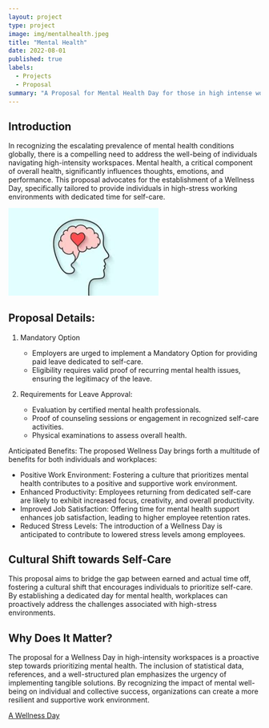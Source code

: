 ```yaml
---
layout: project
type: project
image: img/mentalhealth.jpeg
title: "Mental Health"
date: 2022-08-01
published: true
labels:
  - Projects
  - Proposal
summary: "A Proposal for Mental Health Day for those in high intense workspaces"
---
```



## Introduction
In recognizing the escalating prevalence of mental health conditions globally, there is a compelling need to address the well-being of individuals navigating high-intensity workspaces. Mental health, a critical component of overall health, significantly influences thoughts, emotions, and performance. This proposal advocates for the establishment of a Wellness Day, specifically tailored to provide individuals in high-stress working environments with dedicated time for self-care.

<img width="300px" class="rounded float-start pe-4" src="../img/mentalhealthpic.jpeg">


## Proposal Details:

1. Mandatory Option
   - Employers are urged to implement a Mandatory Option for providing paid leave dedicated to self-care.
   - Eligibility requires valid proof of recurring mental health issues, ensuring the legitimacy of the leave.

2. Requirements for Leave Approval:
   - Evaluation by certified mental health professionals.
   - Proof of counseling sessions or engagement in recognized self-care activities.
   - Physical examinations to assess overall health.

Anticipated Benefits:
The proposed Wellness Day brings forth a multitude of benefits for both individuals and workplaces:
   - Positive Work Environment: Fostering a culture that prioritizes mental health contributes to a positive and supportive work environment.
   - Enhanced Productivity: Employees returning from dedicated self-care are likely to exhibit increased focus, creativity, and overall productivity.
   - Improved Job Satisfaction: Offering time for mental health support enhances job satisfaction, leading to higher employee retention rates.
   - Reduced Stress Levels: The introduction of a Wellness Day is anticipated to contribute to lowered stress levels among employees.

## Cultural Shift towards Self-Care
This proposal aims to bridge the gap between earned and actual time off, fostering a cultural shift that encourages individuals to prioritize self-care. By establishing a dedicated day for mental health, workplaces can proactively address the challenges associated with high-stress environments.

## Why Does It Matter?
The proposal for a Wellness Day in high-intensity workspaces is a proactive step towards prioritizing mental health. The inclusion of statistical data, references, and a well-structured plan emphasizes the urgency of implementing tangible solutions. By recognizing the impact of mental well-being on individual and collective success, organizations can create a more resilient and supportive work environment.

[A Wellness Day](https://docs.google.com/document/d/1ilkLW3oKyZJDtzhfRQCTjGBKK8TIvhO9Wc-dQr2t8W0/edit?usp=sharing)

